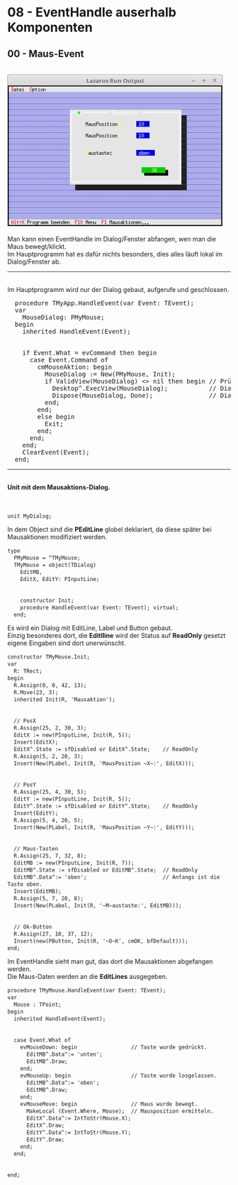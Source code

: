 # 08 - EventHandle auserhalb Komponenten
## 00 - Maus-Event
<br>
<img src="image.png" alt="Selfhtml"><br><br>
Man kann einen EventHandle im Dialog/Fenster abfangen, wen man die Maus bewegt/klickt.<br>
Im Hauptprogramm hat es dafür nichts besonders, dies alles läuft lokal im Dialog/Fenster ab.<br>
<hr><br>
Im Hauptprogramm wird nur der Dialog gebaut, aufgerufe und geschlossen.<br>
<pre><code=pascal>  procedure TMyApp.HandleEvent(var Event: TEvent);
  var
    MouseDialog: PMyMouse;
  begin
    inherited HandleEvent(Event);
<br>
    if Event.What = evCommand then begin
      case Event.Command of
        cmMouseAktion: begin
          MouseDialog := New(PMyMouse, Init);
          if ValidView(MouseDialog) <> nil then begin // Prüfen ob genügend Speicher.
            Desktop^.ExecView(MouseDialog);           // Dialog Mausaktion ausführen.
            Dispose(MouseDialog, Done);               // Dialog und Speicher frei geben.
          end;
        end;
        else begin
          Exit;
        end;
      end;
    end;
    ClearEvent(Event);
  end;</code></pre>
<hr><br>
<b>Unit mit dem Mausaktions-Dialog.</b><br>
<br><br>
<pre><code>unit MyDialog;
</code></pre>
In dem Object sind die <b>PEditLine</b> globel deklariert, da diese später bei Mausaktionen modifiziert werden.<br>
<pre><code>type
  PMyMouse = ^TMyMouse;
  TMyMouse = object(TDialog)
    EditMB,
    EditX, EditY: PInputLine;
<br>
    constructor Init;
    procedure HandleEvent(var Event: TEvent); virtual;
  end;
</code></pre>
Es wird ein Dialog mit EditLine, Label und Button gebaut.<br>
Einzig besonderes dort, die <b>Editlline</b> wird der Status auf <b>ReadOnly</b> gesetzt eigene Eingaben sind dort unerwünscht.<br>
<pre><code>constructor TMyMouse.Init;
var
  R: TRect;
begin
  R.Assign(0, 0, 42, 13);</font>
  R.Move(23, 3);</font>
  inherited Init(R, 'Mausaktion');</font>
<br>
  // PosX
  R.Assign(25, 2, 30, 3);</font>
  EditX := new(PInputLine, Init(R, 5));</font>
  Insert(EditX);
  EditX^.State := sfDisabled or EditX^.State;    // ReadOnly
  R.Assign(5, 2, 20, 3);</font>
  Insert(New(PLabel, Init(R, 'MausPosition ~X~:', EditX)));</font>
<br>
  // PosY
  R.Assign(25, 4, 30, 5);</font>
  EditY := new(PInputLine, Init(R, 5));</font>
  EditY^.State := sfDisabled or EditY^.State;    // ReadOnly
  Insert(EditY);
  R.Assign(5, 4, 20, 5);</font>
  Insert(New(PLabel, Init(R, 'MausPosition ~Y~:', EditY)));</font>
<br>
  // Maus-Tasten
  R.Assign(25, 7, 32, 8);</font>
  EditMB := new(PInputLine, Init(R, 7));</font>
  EditMB^.State := sfDisabled or EditMB^.State;  // ReadOnly
  EditMB^.Data^:= 'oben';                        // Anfangs ist die Taste oben.</font>
  Insert(EditMB);
  R.Assign(5, 7, 20, 8);</font>
  Insert(New(PLabel, Init(R, '~M~austaste:', EditMB)));</font>
<br>
  // Ok-Button
  R.Assign(27, 10, 37, 12);</font>
  Insert(new(PButton, Init(R, '~O~K', cmOK, bfDefault)));</font>
end;
</code></pre>
Im EventHandle sieht man gut, das dort die Mausaktionen abgefangen werden.<br>
Die Maus-Daten werden an die <b>EditLines</b> ausgegeben.<br>
<pre><code>procedure TMyMouse.HandleEvent(var Event: TEvent);
var
  Mouse : TPoint;
begin
  inherited HandleEvent(Event);
<br>
  case Event.What of
    evMouseDown: begin                 // Taste wurde gedrückt.
      EditMB^.Data^:= 'unten';</font>
      EditMB^.Draw;
    end;
    evMouseUp: begin                   // Taste wurde losgelassen.
      EditMB^.Data^:= 'oben';</font>
      EditMB^.Draw;
    end;
    evMouseMove: begin                 // Maus wurde bewegt.
      MakeLocal (Event.Where, Mouse);  // Mausposition ermitteln.
      EditX^.Data^:= IntToStr(Mouse.X);
      EditX^.Draw;
      EditY^.Data^:= IntToStr(Mouse.Y);
      EditY^.Draw;
    end;
  end;
<br>
end;
</code></pre>
<br>

